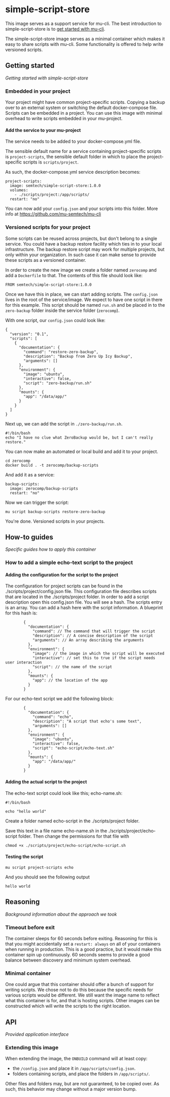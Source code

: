 # simple-script-store

This image serves as a support service for mu-cli.  The best introduction to simple-script-store is to [get started with mu-cli](http://github.com/mu-semtech/mu-cli/#getting-started).

The simple-script-store image serves as a minimal container which makes it easy to share scripts with mu-cli.  Some functionality is offered to help write versioned scripts.

## Getting started
_Getting started with simple-script-store_

### Embedded in your project

Your project might have common project-specific scripts.  Copying a backup over to an external system or switching the default docker-compose file.  Scripts can be embedded in a project.  You can use this image with minimal overhead to write scripts embedded in your mu-project.

#### Add the service to your mu-project

The service needs to be added to your docker-compose.yml file.

The sensible default name for a service containing project-specific scripts is `project-scripts`, the sensible default folder in which to place the project-specific scripts is `scripts/project`.

As such, the docker-compose.yml service description becomes:

    project-scripts:
      image: semtech/simple-script-store:1.0.0
      volumes:
        - ./scripts/project:/app/scripts/
      restart: "no"

You can now add your `config.json` and your scripts into this folder.  More info at https://github.com/mu-semtech/mu-cli


### Versioned scripts for your project

Some scripts can be reused across projects, but don't belong to a single service.  You could have a backup restore facility which ties in to your local infrastructure.  The backup restore script may work for multiple projects, but only within your organization.  In such case it can make sense to provide these scripts as a versioned container.

In order to create the new image we create a folder named `zerocomp` and add a `Dockerfile` to that.  The contents of this file should look like:

    FROM semtech/simple-script-store:1.0.0

Once we have this in place, we can start adding scripts.  The `config.json` lives in the root of the service/image.  We expect to have one script in there for this example. This script should be named `run.sh` and be placed in to the `zero-backup` folder inside the service folder (`zerocomp`).

With one script, our `config.json` could look like:

    {
      "version": "0.1",
      "scripts": [
        {
          "documentation": {
            "command": "restore-zero-backup",
            "description": "Backup from Zero Up Icy Backup",
            "arguments": []
          },
          "environment": {
            "image": "ubuntu",
            "interactive": false,
            "script": "zero-backup/run.sh"
          },
          "mounts": {
            "app": "/data/app/"
          }
        }
      ]
    }

Next up, we can add the script in `./zero-backup/run.sh`.

    #!/bin/bash
    echo "I have no clue what ZeroBackup would be, but I can't really restore."

You can now make an automated or local build and add it to your project.

    cd zerocomp
    docker build . -t zerocomp/backup-scripts

And add it as a service:

    backup-scripts:
      image: zerocomp/backup-scripts
      restart: "no"

Now we can trigger the script:

    mu script backup-scripts restore-zero-backup

You're done.  Versioned scripts in your projects.

## How-to guides

_Specific guides how to apply this container_

### How to add a simple echo-text script to the project

#### Adding the configuration for the script to the project

The configuration for project scripts can be found in the ./scripts/project/config.json file. This configuration file describes scripts that are located in the ./scripts/project folder. In order to add a script description open this config.json file. You will see a hash. The scripts entry is an array. You can add a hash here with the script information. A blueprint for this hash is:
```
        {
          "documentation": {
            "command": // The command that will trigger the script
            "description": // A concise description of the script
            "arguments": // An array describing the arguments
          },
          "environment": {
            "image": // the image in which the script will be executed
            "interactive": // set this to true if the script needs user interaction
            "script": // the name of the script
          },
          "mounts": {
            "app": // the location of the app
          }
        }
```

For our echo-text script we add the following block:

```
        {
          "documentation": {
            "command": "echo",
            "description": "A script that echo's some text",
            "arguments": []
          },
          "environment": {
            "image": "ubuntu",
            "interactive": false,
            "script": "echo-script/echo-text.sh"
          },
          "mounts": {
            "app": "/data/app/"
          }
        }
```

#### Adding the actual script to the project
The echo-text script could look like this; echo-name.sh:
```
#!/bin/bash

echo "hello world"
```
Create a folder named echo-script in the ./scripts/project folder.

Save this text in a file name echo-name.sh in the ./scripts/project/echo-script folder. Then change the permissions for that file with
```
chmod +x ./scripts/project/echo-script/echo-script.sh
```

#### Testing the script
```
mu script project-scripts echo
```

And you should see the following output
```
hello world
```


## Reasoning

_Background information about the approach we took_

### Timeout before exit

The container sleeps for 60 seconds before exiting.  Reasoning for this is that you might accidentally set a `restart: always` on all of your containers when running in production.  This is a good practice, but it would make this container spin up continuously.  60 seconds seems to provide a good balance between discovery and minimum system overhead.

### Minimal container

One could argue that this container should offer a bunch of support for writing scripts.  We chose not to do this because the specific needs for various scripts would be different.  We still want the image name to reflect what this container is for, and that is hosting scripts.  Other images can be constructed which will write the scripts to the right location.

## API

_Provided application interface_

### Extending this image

When extending the image, the `ONBUILD` command will at least copy:

- the `/config.json` and place it in `/app/scripts/config.json`.
- folders containing scripts, and place the folders in `/app/scripts/`.

Other files and folders may, but are not guaranteed, to be copied over.  As such, this behavior may change without a major version bump.
